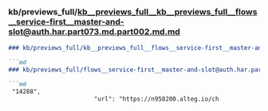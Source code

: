 ### kb/previews_full/kb__previews_full__kb__previews_full__flows__service-first__master-and-slot@auth.har.part073.md.part002.md.md

```md
### kb/previews_full/kb__previews_full__flows__service-first__master-and-slot@auth.har.part073.md.part002.md

```md
### kb/previews_full/flows__service-first__master-and-slot@auth.har.part073.md (part 002)

```md
 "14288",
                        "url": "https://n958200.alteg.io/ch
```

```

```

```
